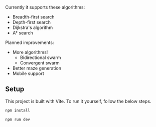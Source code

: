 
Currently it supports these algorithms:

-   Breadth-first search
-   Depth-first search
-   Dijkstra's algorithm
-   A\* search

Planned improvements:

-   More algorithms!
    -   Bidirectional swarm
    -   Convergent swarm
-   Better maze generation
-   Mobile support

## Setup

This project is built with Vite. To run it yourself, follow the below steps.

```sh
npm install

npm run dev
```
